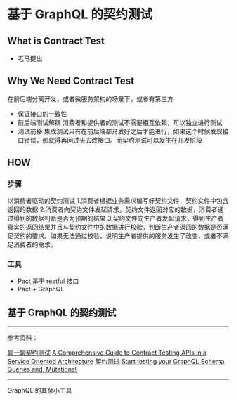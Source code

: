 # 基于 GraphQL 的契约测试

## What is Contract Test
- 老马提出

## Why We Need Contract Test
在前后端分离开发，或者微服务架构的场景下，或者有第三方
- 保证接口的一致性
- 前后端测试解耦
  消费者和提供者的测试不需要相互依赖，可以独立进行测试
- 测试前移
  集成测试只有在前后端都开发好之后才能进行，如果这个时候发现接口错误，那就得再回过头去改接口。而契约测试可以发生在开发阶段

## HOW

### 步骤
以消费者驱动的契约测试
1.消费者根据业务需求编写好契约文件，契约文件中包含返回的数据
2.消费者向契约文件发起请求，契约文件返回对应的数据，消费者通过得到的数据判断是否为预期的结果
3.契约文件向生产者发起请求，得到生产者真实的返回结果并且与契约文件中的数据进行校验，判断生产者返回的数据是否满足契约的要求。如果无法通过校验，说明生产者提供的服务发生了改变，或者不满足消费者的需求。


### 工具
- Pact
  基于 restful 接口
- Pact + GraphQL

## 基于 GraphQL 的契约测试





------
参考资料：

[聊一聊契约测试](https://insights.thoughtworks.cn/about-contract-test/)
[A Comprehensive Guide to Contract Testing APIs in a Service Oriented Architecture](https://medium.com/@liran.tal/a-comprehensive-guide-to-contract-testing-apis-in-a-service-oriented-architecture-5695ccf9ac5a)
[契约测试](https://www.jianshu.com/p/e318fadf8553)
[Start testing your GraphQL Schema, Queries and, Mutations!](https://hackernoon.com/start-testing-your-graphql-schema-queries-and-mutations-b514911b1368)

------
GraphQL 的其余小工具
